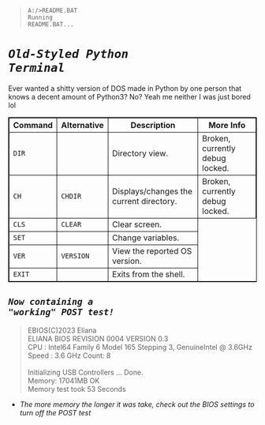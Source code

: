 > <code>A:/>README.BAT</code><br>
> <code>Running README.BAT...</code>

# <code>*Old-Styled Python Terminal*</code>

Ever wanted a shitty version of DOS made in Python by one person that knows a decent amount of Python3?
No? Yeah me neither I was just bored lol

<style>
	table, th, td { border:1px solid black; }
</style>

<table style="width:100%">
  <tr>
    <th>Command</td>
    <th>Alternative</td>
    <th>Description</td>
    <th>More Info</td>
  </tr>
  <tr>
    <td><code>DIR</code></td>
    <td></td>
    <td>Directory view.</td>
    <td>Broken, currently debug locked.</td>
  </tr>
  <tr>
    <td><code>CH</code></td>
    <td><code>CHDIR</code></td>
    <td>Displays/changes the current directory.</td>
    <td>Broken, currently debug locked.</td>
  </tr>
  <tr>
    <td><code>CLS</code></td>
    <td><code>CLEAR</code></td>
    <td>Clear screen.</td>
  </tr>
  <tr>
    <td><code>SET</code></td>
	<td></td>
    <td>Change variables.</td>
  </tr>
  <tr>
    <td><code>VER</code></td>
	<td><code>VERSION</code></td>
    <td>View the reported OS version.</td>
  </tr>
  <tr>
    <td><code>EXIT</code></td>
	<td></td>
    <td>Exits from the shell.</td>
  </tr>
</table>

## <code>*Now containing a "working" POST test!*</code>

>	EBIOS(C)2023 Eliana<br>
>	ELIANA BIOS REVISION 0004 VERSION 0.3<br>
>	CPU : Intel64 Family 6 Model 165 Stepping 3, GenuineIntel @ 3.6GHz<br>
>	Speed : 3.6 GHz    Count: 8<br>
>	<br>
>	Initializing USB Controllers ... Done.<br>
>	Memory: 17041MB OK<br>
>	Memory test took 53 Seconds
* *The more memory the longer it was take, check out the BIOS settings to turn off the POST test*